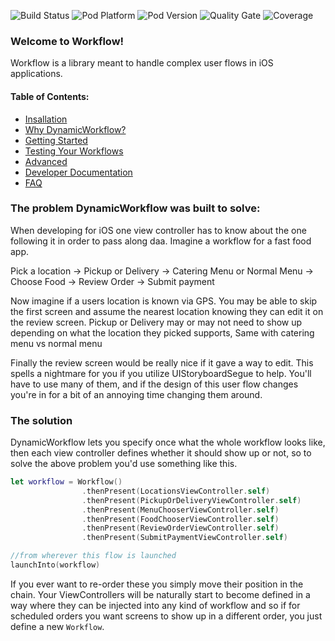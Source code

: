 ![Build Status](https://img.shields.io/travis/com/Tyler-Keith-Thompson/Workflow.svg?style=popout) ![Pod Platform](https://img.shields.io/cocoapods/p/DynamicWorkflow.svg?style=popout) ![Pod Version](https://img.shields.io/cocoapods/v/DynamicWorkflow.svg?style=popout)
![Quality Gate](https://img.shields.io/sonar/quality_gate/Tyler-Keith-Thompson_Workflow?server=https%3A%2F%2Fsonarcloud.io)
![Coverage](https://img.shields.io/sonar/coverage/Tyler-Keith-Thompson_Workflow?server=http%3A%2F%2Fsonarcloud.io)

### Welcome to Workflow!
Workflow is a library meant to handle complex user flows in iOS applications.

#### Table of Contents:
- [Insallation](https://github.com/Tyler-Keith-Thompson/Workflow/wiki/Installation)
- [Why DynamicWorkflow?](https://github.com/Tyler-Keith-Thompson/Workflow/wiki/why-this-library)
- [Getting Started](https://github.com/Tyler-Keith-Thompson/Workflow/wiki/getting-started)
- [Testing Your Workflows](https://github.com/Tyler-Keith-Thompson/Workflow/wiki/testing)
- [Advanced](https://github.com/Tyler-Keith-Thompson/Workflow/wiki/advanced)
- [Developer Documentation](https://htmlpreview.github.io/?https://github.com/Tyler-Keith-Thompson/Workflow/blob/master/docs/index.html)
- [FAQ](https://github.com/Tyler-Keith-Thompson/Workflow/wiki/faq)

### The problem DynamicWorkflow was built to solve:
When developing for iOS one view controller has to know about the one following it in order to pass along daa. Imagine a workflow for a fast food app.

Pick a location -> Pickup or Delivery -> Catering Menu or Normal Menu -> Choose Food -> Review Order -> Submit payment

Now imagine if a users location is known via GPS. You may be able to skip the first screen and assume the nearest location knowing they can edit it on the review screen. Pickup or Delivery may or may not need to show up depending on what the location they picked supports, Same with catering menu vs normal menu

Finally the review screen would be really nice if it gave a way to edit. This spells a nightmare for you if you utilize UIStoryboardSegue to help. You'll have to use many of them, and if the design of this user flow changes you're in for a bit of an annoying time changing them around.


### The solution
DynamicWorkflow lets you specify once what the whole workflow looks like, then each view controller defines whether it should show up or not, so to solve the above problem you'd use something like this.

```swift
let workflow = Workflow()
                .thenPresent(LocationsViewController.self)
                .thenPresent(PickupOrDeliveryViewController.self)
                .thenPresent(MenuChooserViewController.self)
                .thenPresent(FoodChooserViewController.self)
                .thenPresent(ReviewOrderViewController.self)
                .thenPresent(SubmitPaymentViewController.self)

//from wherever this flow is launched
launchInto(workflow)
```

If you ever want to re-order these you simply move their position in the chain. Your ViewControllers will be naturally start to become defined in a way where they can be injected into any kind of workflow and so if for scheduled orders you want screens to show up in a different order, you just define a new `Workflow`.
